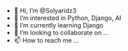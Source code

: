 - 👋 Hi, I’m @Solyaridz3
- 👀 I’m interested in Python, Django, AI
- 🌱 I’m currently learning Django
- 💞️ I’m looking to collaborate on ...
- 📫 How to reach me ...

<!---
Solyaridz3/Solyaridz3 is a ✨ special ✨ repository because its `README.md` (this file) appears on your GitHub profile.
You can click the Preview link to take a look at your changes.
--->
